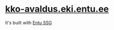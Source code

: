 # [kko-avaldus.eki.entu.ee](https://kko-avaldus.eki.entu.ee)

It's built with [Entu SSG](https://entu.site)
